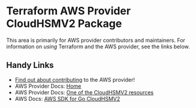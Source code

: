 # Terraform AWS Provider CloudHSMV2 Package
<!-- markdownlint-disable MD026 -->
This area is primarily for AWS provider contributors and maintainers. For information on _using_ Terraform and the AWS provider, see the links below.


## Handy Links
* [Find out about contributing](../../../docs/contributing) to the AWS provider!
* AWS Provider Docs: [Home](https://registry.terraform.io/providers/hashicorp/aws/latest/docs)
* AWS Provider Docs: [One of the CloudHSMV2 resources](https://registry.terraform.io/providers/hashicorp/aws/latest/docs/resources/cloudhsm_v2_hsm)
* AWS Docs: [AWS SDK for Go CloudHSMV2](https://docs.aws.amazon.com/sdk-for-go/api/service/cloudhsmv2/)
